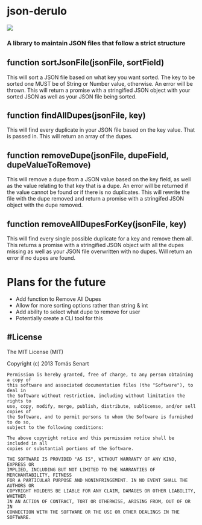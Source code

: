 # json-derulo

<img src="https://travis-ci.org/jarrodthibodeau/json-derulo.svg?branch=master" />

### A library to maintain JSON files that follow a strict structure

## function sortJsonFile(jsonFile, sortField)
This will sort a JSON file based on what key you want sorted.
The key to be sorted one MUST be of String or Number value, otherwise.
An error will be thrown. This will return a promise with a stringified JSON object with
your sorted JSON as well as your JSON file being sorted.

## function findAllDupes(jsonFile, key)
This will find every duplicate in your JSON file based on the key value.
That is passed in. This will return an array of the dupes.

## function removeDupe(jsonFile, dupeField, dupeValueToRemove)
This will remove a dupe from a JSON value based on the key field,
as well as the value relating to that key that is a dupe. An error
will be returned if the value cannot be found or if there is no duplicates.
This will rewrite the file with the dupe removed and return a promise with a stringifed JSON object
with the dupe removed.

## function removeAllDupesForKey(jsonFile, key)
This will find every single possible duplicate for a key and remove them all. This returns
a promise with a stringified JSON object with all the dupes missing as well as your JSON file
overwritten with no dupes. Will return an error if no dupes are found.

# Plans for the future

* Add function to Remove All Dupes
* Allow for more sorting options rather than string & int
* Add ability to select what dupe to remove for user
* Potentially create a CLI tool for this

#License
---
The MIT License (MIT)

Copyright (c) 2013 Tomás Senart

```
Permission is hereby granted, free of charge, to any person obtaining a copy of
this software and associated documentation files (the "Software"), to deal in
the Software without restriction, including without limitation the rights to
use, copy, modify, merge, publish, distribute, sublicense, and/or sell copies of
the Software, and to permit persons to whom the Software is furnished to do so,
subject to the following conditions:

The above copyright notice and this permission notice shall be included in all
copies or substantial portions of the Software.

THE SOFTWARE IS PROVIDED "AS IS", WITHOUT WARRANTY OF ANY KIND, EXPRESS OR
IMPLIED, INCLUDING BUT NOT LIMITED TO THE WARRANTIES OF MERCHANTABILITY, FITNESS
FOR A PARTICULAR PURPOSE AND NONINFRINGEMENT. IN NO EVENT SHALL THE AUTHORS OR
COPYRIGHT HOLDERS BE LIABLE FOR ANY CLAIM, DAMAGES OR OTHER LIABILITY, WHETHER
IN AN ACTION OF CONTRACT, TORT OR OTHERWISE, ARISING FROM, OUT OF OR IN
CONNECTION WITH THE SOFTWARE OR THE USE OR OTHER DEALINGS IN THE SOFTWARE.
```
